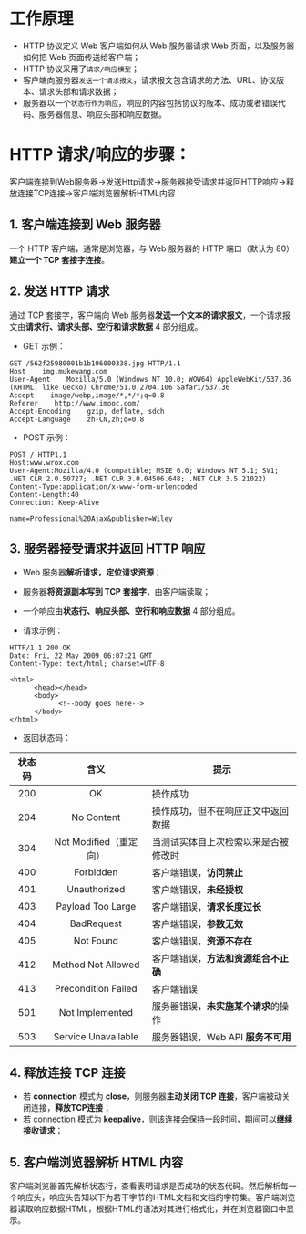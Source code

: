 # 工作原理

- HTTP 协议定义 Web 客户端如何从 Web 服务器请求 Web 页面，以及服务器如何把 Web 页面传送给客户端；
- HTTP 协议采用了`请求/响应模型`；
- 客户端向服务器`发送一个请求报文`，请求报文包含请求的方法、URL、协议版本、请求头部和请求数据；
- 服务器以一个`状态行作为响应`，响应的内容包括协议的版本、成功或者错误代码、服务器信息、响应头部和响应数据。

#  HTTP 请求/响应的步骤：

客户端连接到Web服务器->发送Http请求->服务器接受请求并返回HTTP响应->释放连接TCP连接->客户端浏览器解析HTML内容

## 1. 客户端连接到 Web 服务器

一个 HTTP 客户端，通常是浏览器，与 Web 服务器的 HTTP 端口（默认为 80）**建立一个 TCP 套接字连接**。

## 2. 发送 HTTP 请求

通过 TCP 套接字，客户端向 Web 服务器**发送一个文本的请求报文**，一个请求报文由**请求行、请求头部、空行和请求数据** 4 部分组成。

- GET 示例：

```http
GET /562f25980001b1b106000338.jpg HTTP/1.1
Host    img.mukewang.com
User-Agent    Mozilla/5.0 (Windows NT 10.0; WOW64) AppleWebKit/537.36 (KHTML, like Gecko) Chrome/51.0.2704.106 Safari/537.36
Accept    image/webp,image/*,*/*;q=0.8
Referer    http://www.imooc.com/
Accept-Encoding    gzip, deflate, sdch
Accept-Language    zh-CN,zh;q=0.8
```

- POST 示例：

```http
POST / HTTP1.1
Host:www.wrox.com
User-Agent:Mozilla/4.0 (compatible; MSIE 6.0; Windows NT 5.1; SV1; .NET CLR 2.0.50727; .NET CLR 3.0.04506.648; .NET CLR 3.5.21022)
Content-Type:application/x-www-form-urlencoded
Content-Length:40
Connection: Keep-Alive

name=Professional%20Ajax&publisher=Wiley
```

## 3. 服务器接受请求并返回 HTTP 响应

- Web 服务器**解析请求，定位请求资源**；
- 服务器**将资源副本写到 TCP 套接字**，由客户端读取；
- 一个响应由**状态行、响应头部、空行和响应数据** 4 部分组成。

- 请求示例：

```http
HTTP/1.1 200 OK
Date: Fri, 22 May 2009 06:07:21 GMT
Content-Type: text/html; charset=UTF-8

<html>
      <head></head>
      <body>
            <!--body goes here-->
      </body>
</html>
```

- 返回状态码：

| 状态码 |          含义          | 提示                                 |
| :----: | :--------------------: | ------------------------------------ |
|  200   |           OK           | 操作成功                             |
|  204   |       No Content       | 操作成功，但不在响应正文中返回数据   |
|  304   | Not Modified（重定向） | 当测试实体自上次检索以来是否被修改时 |
|  400   |       Forbidden        | 客户端错误，**访问禁止**             |
|  401   |      Unauthorized      | 客户端错误，**未经授权**             |
|  403   |   Payload Too Large    | 客户端错误，**请求长度过长**         |
|  404   |       BadRequest       | 客户端错误，**参数无效**             |
|  405   |       Not Found        | 客户端错误，**资源不存在**           |
|  412   |   Method Not Allowed   | 客户端错误，**方法和资源组合不正确** |
|  413   |  Precondition Failed   | 客户端错误                           |
|  501   |    Not Implemented     | 服务器错误，**未实施某个请求**的操作 |
|  503   |  Service Unavailable   | 服务器错误，Web API **服务不可用**   |



## 4. 释放连接 TCP 连接

- 若 **connection** 模式为 **close**，则服务器**主动关闭 TCP 连接**，客户端被动关闭连接，**释放TCP连接**；
- 若 connection 模式为 **keepalive**，则该连接会保持一段时间，期间可以**继续接收请求**；

## 5. 客户端浏览器解析 HTML 内容

客户端浏览器首先解析状态行，查看表明请求是否成功的状态代码。然后解析每一个响应头，响应头告知以下为若干字节的HTML文档和文档的字符集。客户端浏览器读取响应数据HTML，根据HTML的语法对其进行格式化，并在浏览器窗口中显示。